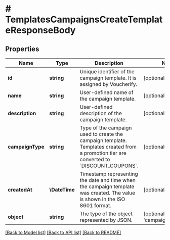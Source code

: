 # # TemplatesCampaignsCreateTemplateResponseBody

## Properties

Name | Type | Description | Notes
------------ | ------------- | ------------- | -------------
**id** | **string** | Unique identifier of the campaign template. It is assigned by Voucherify. | [optional]
**name** | **string** | User-defined name of the campaign template. | [optional]
**description** | **string** | User-defined description of the campaign template. | [optional]
**campaignType** | **string** | Type of the campaign used to create the campaign template. Templates created from a promotion tier are converted to &#x60;DISCOUNT_COUPONS&#x60;. | [optional]
**createdAt** | **\DateTime** | Timestamp representing the date and time when the campaign template was created. The value is shown in the ISO 8601 format. | [optional]
**object** | **string** | The type of the object represented by JSON. | [optional] [default to 'campaign_template']

[[Back to Model list]](../../README.md#models) [[Back to API list]](../../README.md#endpoints) [[Back to README]](../../README.md)
